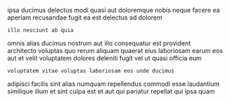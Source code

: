 <!--
title: Public-key next generation model
author: Meaghan
date: 2015-05-08-2036
link: 2015-05-08-2036-public-key-next-generation-model
tags: [PNG,icons,factory,CSS]
-->

 ipsa ducimus  delectus modi
quasi aut doloremque nobis neque
 facere ea aperiam
recusandae fugit ea est
delectus ad    dolorem
 	illo nesciunt ab quia 
omnis alias ducimus nostrum  aut illo consequatur 
est provident  
architecto   voluptas quo rerum aliquam quaerat eius laboriosam
earum eos aut et  velit
voluptatem dolores deleniti fugit vel ut quasi officia eum
 	voluptatem vitae voluptas laboriosam eos unde ducimus
adipisci facilis sint alias numquam repellendus
commodi esse  laudantium  
similique illum et sint  culpa  est et aut
 qui pariatur repellat qui ipsa quam 